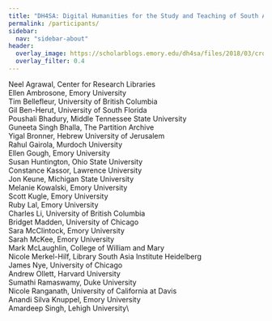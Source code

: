 ```yaml
---
title: "DH4SA: Digital Humanities for the Study and Teaching of South Asia"
permalink: /participants/
sidebar:
  nav: "sidebar-about"
header:
  overlay_image: https://scholarblogs.emory.edu/dh4sa/files/2018/03/cropped-banner_web_header.png
  overlay_filter: 0.4
---
```

Neel Agrawal, Center for Research Libraries\
Ellen Ambrosone, Emory University\
Tim Bellefleur, University of British Columbia\
Gil Ben-Herut, University of South Florida\
Poushali Bhadury, Middle Tennessee State University\
Guneeta Singh Bhalla, The Partition Archive\
Yigal Bronner, Hebrew University of Jerusalem\
Rahul Gairola, Murdoch University\
Ellen Gough, Emory University\
Susan Huntington, Ohio State University\
Constance Kassor, Lawrence University\
Jon Keune, Michigan State University\
Melanie Kowalski, Emory University\
Scott Kugle, Emory University\
Ruby Lal, Emory University\
Charles Li, University of British Columbia\
Bridget Madden, University of Chicago\
Sara McClintock, Emory University\
Sarah McKee, Emory University\
Mark McLaughlin, College of William and Mary\
Nicole Merkel-Hilf, Library South Asia Institute Heidelberg\
James Nye, University of Chicago\
Andrew Ollett, Harvard University\
Sumathi Ramaswamy, Duke University\
Nicole Ranganath, University of California at Davis\
Anandi Silva Knuppel, Emory University\
Amardeep Singh, Lehigh University\
